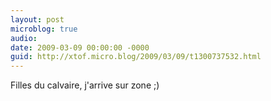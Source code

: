 ```yaml
---
layout: post
microblog: true
audio: 
date: 2009-03-09 00:00:00 -0000
guid: http://xtof.micro.blog/2009/03/09/t1300737532.html
---
```

Filles du calvaire, j'arrive sur zone ;)
